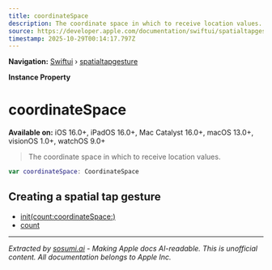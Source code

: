 ```yaml
---
title: coordinateSpace
description: The coordinate space in which to receive location values.
source: https://developer.apple.com/documentation/swiftui/spatialtapgesture/coordinatespace
timestamp: 2025-10-29T00:14:17.797Z
---
```


**Navigation:** [Swiftui](/documentation/swiftui) › [spatialtapgesture](/documentation/swiftui/spatialtapgesture)

**Instance Property**

# coordinateSpace

**Available on:** iOS 16.0+, iPadOS 16.0+, Mac Catalyst 16.0+, macOS 13.0+, visionOS 1.0+, watchOS 9.0+

> The coordinate space in which to receive location values.

```swift
var coordinateSpace: CoordinateSpace
```

## Creating a spatial tap gesture

- [init(count:coordinateSpace:)](/documentation/swiftui/spatialtapgesture/init(count:coordinatespace:)-75s7q)
- [count](/documentation/swiftui/spatialtapgesture/count)

---

*Extracted by [sosumi.ai](https://sosumi.ai) - Making Apple docs AI-readable.*
*This is unofficial content. All documentation belongs to Apple Inc.*
